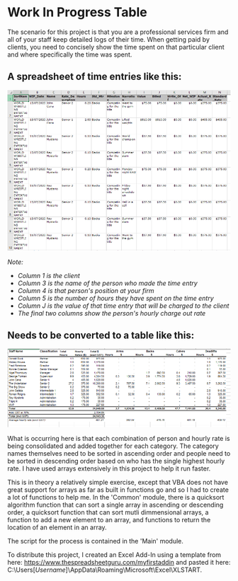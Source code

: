 <h1>Work In Progress Table</h1>

The scenario for this project is that you are a professional services firm and all of your staff keep detailed logs of their time. When getting paid by clients, you need to concisely show the time spent on that particular client and where specifically the time was spent.

<h2>A spreadsheet of time entries like this:</h2>

![Input](Input.PNG)

<i>
Note:
<ul>
  <li>Column 1 is the client</li>
  <li>Column 3 is the name of the person who made the time entry</li>
  <li>Column 4 is that person's position at your firm</li>
  <li>Column 5 is the number of hours they have spent on the time entry</li>
  <li>Column J is the value of that time entry that will be charged to the client</li>
  <li>The final two columns show the person's hourly charge out rate</li>
</ul>
</i>

<h2>Needs to be converted to a table like this:</h2>

![Result](Result.PNG)

What is occurring here is that each combination of person and hourly rate is being consolidated and added together for each category. The category names themselves need to be sorted in ascending order and people need to be sorted in descending order based on who has the single highest hourly rate. I have used arrays extensively in this project to help it run faster.

This is in theory a relatively simple exercise, except that VBA does not have great support for arrays as far as built in functions go and so I had to create a lot of functions to help me. In the 'Common' module, there is a quicksort algorithm function that can sort a single array in ascending or descending order, a quicksort function that can sort mutli dimmensional arrays, a function to add a new element to an array, and functions to return the location of an element in an array.

The script for the process is contained in the 'Main' module.

To distribute this project, I created an Excel Add-In using a template from here: https://www.thespreadsheetguru.com/myfirstaddin and pasted it here: C:\Users\[*Username*]\AppData\Roaming\Microsoft\Excel\XLSTART.
